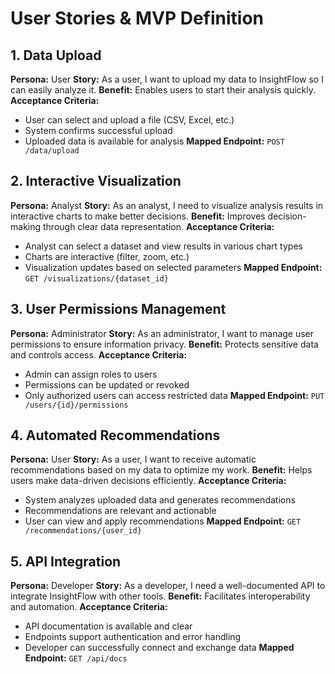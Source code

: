 # User Stories & MVP Definition

## 1. Data Upload
**Persona:** User
**Story:** As a user, I want to upload my data to InsightFlow so I can easily analyze it.
**Benefit:** Enables users to start their analysis quickly.
**Acceptance Criteria:**
- User can select and upload a file (CSV, Excel, etc.)
- System confirms successful upload
- Uploaded data is available for analysis
**Mapped Endpoint:** `POST /data/upload`

## 2. Interactive Visualization
**Persona:** Analyst
**Story:** As an analyst, I need to visualize analysis results in interactive charts to make better decisions.
**Benefit:** Improves decision-making through clear data representation.
**Acceptance Criteria:**
- Analyst can select a dataset and view results in various chart types
- Charts are interactive (filter, zoom, etc.)
- Visualization updates based on selected parameters
**Mapped Endpoint:** `GET /visualizations/{dataset_id}`

## 3. User Permissions Management
**Persona:** Administrator
**Story:** As an administrator, I want to manage user permissions to ensure information privacy.
**Benefit:** Protects sensitive data and controls access.
**Acceptance Criteria:**
- Admin can assign roles to users
- Permissions can be updated or revoked
- Only authorized users can access restricted data
**Mapped Endpoint:** `PUT /users/{id}/permissions`

## 4. Automated Recommendations
**Persona:** User
**Story:** As a user, I want to receive automatic recommendations based on my data to optimize my work.
**Benefit:** Helps users make data-driven decisions efficiently.
**Acceptance Criteria:**
- System analyzes uploaded data and generates recommendations
- Recommendations are relevant and actionable
- User can view and apply recommendations
**Mapped Endpoint:** `GET /recommendations/{user_id}`

## 5. API Integration
**Persona:** Developer
**Story:** As a developer, I need a well-documented API to integrate InsightFlow with other tools.
**Benefit:** Facilitates interoperability and automation.
**Acceptance Criteria:**
- API documentation is available and clear
- Endpoints support authentication and error handling
- Developer can successfully connect and exchange data
**Mapped Endpoint:** `GET /api/docs`
